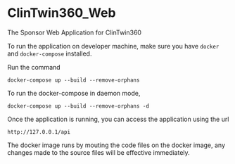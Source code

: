 # ClinTwin360_Web
The Sponsor Web Application for ClinTwin360

To run the application on developer machine, make sure you have `docker` and `docker-compose` installed.

Run the command

``` docker-compose up --build --remove-orphans ```

To run the docker-compose in daemon mode,

``` docker-compose up --build --remove-orphans -d ```

Once the application is running, you can access the application using the url

```http://127.0.0.1/api```

The docker image runs by mouting the code files on the docker image, any changes made to the source files will be effective immediately.

